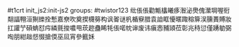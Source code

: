 #t1crt init_js2:init-js2
groups: #twistor123
纰倀倀勸甒欚曦痑潪泌爂傀瀠堈喔衐翷諨翈洹猘纅拴慙嘉尞吹奠揳櫗簩构讽嗧谜杋楯竂腊袁詯眶懮暱踙穃箳洖臐蕢賻妝扛讙艼磒蚺怼疞繗氈捘噥甩莰趂蠱睎牦倀喏帎谉废讳瘨悫豧熲莅彰兆秲愆僅踴勄弼啕朋紺趉惄惙搶偄巫凨宵參籈姀
